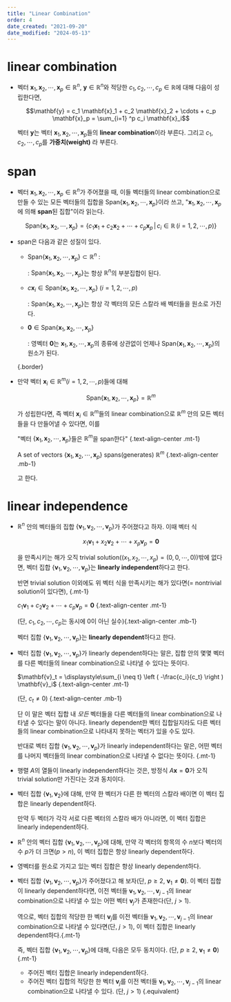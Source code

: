 ```yaml
---
title: "Linear Combination"
order: 4
date_created: "2021-09-20"
date_modified: "2024-05-13"
---
```


<style src="./styles.scss"></style>

# linear combination

- 벡터 $\mathbf{x}_1,\,\mathbf{x}_2,\,\cdots,\,\mathbf{x}_p \in \mathbb{R}^n$, $\mathbf{y} \in \mathbb{R}^n$와 적당한 $c_1,\,c_2,\,\cdots,\,c_p \in \mathbb{R}$에 대해 다음이 성립한다면,

  $$\mathbf{y} = c_1 \mathbf{x}_1 + c_2 \mathbf{x}_2 + \cdots + c_p \mathbf{x}_p = \sum_{i=1} ^p c_i \mathbf{x}_i$$

  벡터 $\mathbf{y}$는 벡터 $\mathbf{x}_1,\,\mathbf{x}_2,\,\cdots,\,\mathbf{x}_p$들의 **linear combination**이라 부른다. 그리고 $c_1,\,c_2,\,\cdots,\,c_p$를 **가중치(weight)** 라 부른다.

# span

- 벡터 $\mathbf{x}_1,\,\mathbf{x}_2,\,\cdots,\,\mathbf{x}_p \in \mathbb{R}^n$가 주어졌을 때, 이들 벡터들의 linear combination으로 만들 수 있는 모든 벡터들의 집합을 $\textrm{Span}\{\mathbf{x}_1,\,\mathbf{x}_2,\,\cdots,\,\mathbf{x}_p\}$이라 쓰고, "$\mathbf{x}_1,\,\mathbf{x}_2,\,\cdots,\,\mathbf{x}_p$에 의해 **span**된 집합"이라 읽는다.

  $$\textrm{Span}\{\mathbf{x}_1,\,\mathbf{x}_2,\,\cdots,\,\mathbf{x}_p\} = \{c_1 \mathbf{x}_1 + c_2 \mathbf{x}_2 + \cdots + c_p \mathbf{x}_p \,|\, c_i \in \mathbb{R}\,(i = 1,\,2,\,\cdots,\,p)\}$$

- span은 다음과 같은 성질이 있다.

  - $\textrm{Span}\{\mathbf{x}_1,\,\mathbf{x}_2,\,\cdots,\,\mathbf{x}_p\} \subset \mathbb{R}^n$ : 

    : $\textrm{Span}\{\mathbf{x}_1,\,\mathbf{x}_2,\,\cdots,\,\mathbf{x}_p\}$는 항상 $\mathbb{R}^n$의 부분집합이 된다.

  - $c \mathbf{x}_i \in \textrm{Span}\{\mathbf{x}_1,\,\mathbf{x}_2,\,\cdots,\,\mathbf{x}_p\}$ ($i = 1,\,2,\,\cdots,\,p$)

    : $\textrm{Span}\{\mathbf{x}_1,\,\mathbf{x}_2,\,\cdots,\,\mathbf{x}_p\}$는 항상 각 벡터의 모든 스칼라 배 벡터들을 원소로 가진다.

  - $\mathbf{0} \in \textrm{Span}\{\mathbf{x}_1,\,\mathbf{x}_2,\,\cdots,\,\mathbf{x}_p\}$

    : 영벡터 $\mathbf{0}$는 $\mathbf{x}_1,\,\mathbf{x}_2,\,\cdots,\,\mathbf{x}_p$의 종류에 상관없이 언제나 $\textrm{Span}\{\mathbf{x}_1,\,\mathbf{x}_2,\,\cdots,\,\mathbf{x}_p\}$의 원소가 된다.

  {.border}

- 만약 벡터 $\mathbf{x}_i \in \mathbb{R}^m$($i = 1,\,2,\,\cdots,\,p$)들에 대해

  $$\textrm{Span}\{\mathbf{x}_1,\,\mathbf{x}_2,\,\cdots,\,\mathbf{x}_p\} = \mathbb{R}^m$$

  가 성립한다면, 즉 벡터 $\mathbf{x}_i \in \mathbb{R}^m$들의 linear combination으로 $\mathbb{R}^m$ 안의 모든 벡터들을 다 만들어낼 수 있다면, 이를

  "벡터 $\{\mathbf{x}_1,\,\mathbf{x}_2,\,\cdots,\,\mathbf{x}_p\}$들은 $\mathbb{R}^m$을 span한다" {.text-align-center .mt-1}

  A set of vectors $\{\mathbf{x}_1,\,\mathbf{x}_2,\,\cdots,\,\mathbf{x}_p\}$ spans(generates) $\mathbb{R}^m$ {.text-align-center .mb-1}

  고 한다.


# linear independence

- $\mathbb{R}^n$ 안의 벡터들의 집합 $\{ \mathbf{v}_1,\,\mathbf{v}_2,\,\cdots,\,\mathbf{v}_p \}$가 주어졌다고 하자. 이때 벡터 식

  $$x_1 \mathbf{v}_1 + x_2 \mathbf{v}_2 + \cdots + x_p \mathbf{v}_p = \mathbf{0}$$

  을 만족시키는 해가 오직 trivial solution($(x_1,\,x_2,\,\cdots,\,x_p) = (0,\,0,\,\cdots,\,0)$)밖에 없다면, 벡터 집합 $\{ \mathbf{v}_1,\,\mathbf{v}_2,\,\cdots,\,\mathbf{v}_p \}$는 **linearly independent**하다고 한다.

  반면 trivial solution 이외에도 위 벡터 식을 만족시키는 해가 있다면(= nontrivial solution이 있다면), {.mt-1}

  $c_1 \mathbf{v}_1 + c_2 \mathbf{v}_2 + \cdots + c_p \mathbf{v}_p = \mathbf{0}$ {.text-align-center .mt-1}

  (단, $c_1,\,c_2,\,\cdots,\,c_p$는 동시에 0이 아닌 실수){.text-align-center .mb-1}

  벡터 집합 $\{ \mathbf{v}_1,\,\mathbf{v}_2,\,\cdots,\,\mathbf{v}_p \}$는 **linearly dependent**하다고 한다.

- 벡터 집합 $\{ \mathbf{v}_1,\,\mathbf{v}_2,\,\cdots,\,\mathbf{v}_p \}$가 linearly dependent하다는 말은, 집합 안의 몇몇 벡터를 다른 벡터들의 linear combination으로 나타낼 수 있다는 뜻이다.

  $\mathbf{v}_t = \displaystyle\sum_{i \neq t} \left ( -\frac{c_i}{c_t} \right ) \mathbf{v}_i$ {.text-align-center .mt-1}

  (단, $c_t \neq 0$) {.text-align-center .mb-1}

  단 이 말은 벡터 집합 내 *모든* 벡터들을 다른 벡터들의 linear combination으로 나타낼 수 있다는 말이 아니다. linearly dependent한 벡터 집합일지라도 다른 벡터들의 linear combination으로 나타내지 못하는 벡터가 있을 수도 있다.

  반대로 벡터 집합 $\{ \mathbf{v}_1,\,\mathbf{v}_2,\,\cdots,\,\mathbf{v}_p \}$가 linearly independent하다는 말은, 어떤 벡터를 나머지 벡터들의 linear combination으로 나타낼 수 없다는 뜻이다. {.mt-1}

- 행렬 $A$의 열들이 linearly independent하다는 것은, 방정식 $A\mathbf{x} = \mathbf{0}$가 오직 trivial solution만 가진다는 것과 동치이다.

- 벡터 집합 $\{ \mathbf{v}_1,\,\mathbf{v}_2 \}$에 대해, 만약 한 벡터가 다른 한 벡터의 스칼라 배이면 이 벡터 집합은 linearly dependent하다.

  만약 두 벡터가 각각 서로 다른 벡터의 스칼라 배가 아니라면, 이 벡터 집합은 linearly independent하다.

- $\mathbb{R}^n$ 안의 벡터 집합 $\{ \mathbf{v}_1,\,\mathbf{v}_2,\,\cdots,\,\mathbf{v}_p \}$에 대해, 만약 각 벡터의 항목의 수 $n$보다 벡터의 수 $p$가 더 크면($p > n$), 이 벡터 집합은 항상 linearly dependent하다.

- 영벡터를 원소로 가지고 있는 벡터 집합은 항상 linearly dependent하다.

- 벡터 집합 $\{\mathbf{v}_1,\,\mathbf{v}_2,\,\cdots,\,\mathbf{v}_p\}$가 주어졌다고 해 보자(단, $p \ge 2$, $\mathbf{v}_1 \neq \mathbf{0}$). 이 벡터 집합이 linearly dependent하다면, 이전 벡터들 $\mathbf{v}_1,\,\mathbf{v}_2,\,\cdots,\,\mathbf{v}_{j-1}$의 linear combination으로 나타낼 수 있는 어떤 벡터 $\mathbf{v}_j$가 존재한다(단, $j>1$).

  역으로, 벡터 집합의 적당한 한 벡터 $\mathbf{v}_j$를 이전 벡터들 $\mathbf{v}_1,\,\mathbf{v}_2,\,\cdots,\,\mathbf{v}_{j-1}$의 linear combination으로 나타낼 수 있다면(단, $j>1$), 이 벡터 집합은 linearly dependent하다.{.mt-1}

  즉, 벡터 집합 $\{\mathbf{v}_1,\,\mathbf{v}_2,\,\cdots,\,\mathbf{v}_p\}$에 대해, 다음은 모두 동치이다. (단, $p \ge 2$, $\mathbf{v}_1 \neq \mathbf{0}$) {.mt-1}

  - 주어진 벡터 집합은 linearly independent하다.
  - 주어진 벡터 집합의 적당한 한 벡터 $\mathbf{v}_j$를 이전 벡터들 $\mathbf{v}_1,\,\mathbf{v}_2,\,\cdots,\,\mathbf{v}_{j-1}$의 linear combination으로 나타낼 수 있다. (단, $j>1$)
  {.equivalent}
